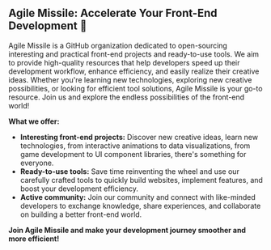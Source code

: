 ## Agile Missile:  Accelerate Your Front-End Development 🚀

Agile Missile is a GitHub organization dedicated to open-sourcing interesting and practical front-end projects and ready-to-use tools. We aim to provide high-quality resources that help developers speed up their development workflow, enhance efficiency, and easily realize their creative ideas. Whether you're learning new technologies, exploring new creative possibilities, or looking for efficient tool solutions, Agile Missile is your go-to resource. Join us and explore the endless possibilities of the front-end world!

**What we offer:**

* **Interesting front-end projects:** Discover new creative ideas, learn new technologies, from interactive animations to data visualizations, from game development to UI component libraries, there's something for everyone.
* **Ready-to-use tools:**  Save time reinventing the wheel and use our carefully crafted tools to quickly build websites, implement features, and boost your development efficiency.
* **Active community:** Join our community and connect with like-minded developers to exchange knowledge, share experiences, and collaborate on building a better front-end world.

**Join Agile Missile and make your development journey smoother and more efficient!**
